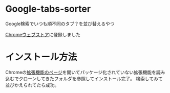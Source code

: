 # Google-tabs-sorter
Google検索でいつも順不同のタブ？を並び替えるやつ

[Chromeウェブストア](htts://chrome.google.com/webstore/detail/kclgdehfldlgfkpnlifcknpdhdpiinhm)に登録しました

# インストール方法
Chromeの[拡張機能のページ](chrome://extensions/)を開いてパッケージ化されていない拡張機能を読み込むでクローンしてきたフォルダを参照してインストール完了。
検索してみて並びかえられてたら成功。
